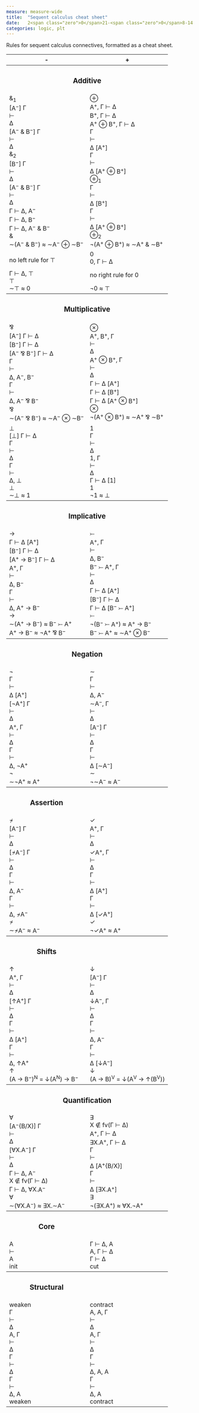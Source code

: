 ```yaml
---
measure: measure-wide
title:  "Sequent calculus cheat sheet"
date:   2<span class="zero">0</span>21-<span class="zero">0</span>8-14 23:<span class="zero">0</span>1:<span class="zero">0</span>2
categories: logic, plt
---
```


Rules for sequent calculus connectives, formatted as a cheat sheet.

<!--more-->

<link rel="stylesheet" type="text/css" href="https://cdn.rawgit.com/dreampulse/computer-modern-web-font/master/fonts.css">

<table class="borderless">
  <colgroup>
    <col class="negative">
    <col class="positive">
  </colgroup>
  <thead>
    <tr>
      <th class="neg">-</th>
      <th class="pos">+</th>
    </tr>
  </thead>
  <tbody>
    <tr>
      <th colspan="2">
        <h3 id="additive">Additive</h3>
      </th>
    </tr>
    <tr>
      <td>
        <div class="connective">
          <div class="column">
            <div class="rule left">
              <div class="label"><span class="with op">&amp;</span><sub>1</sub></div>
              <div class="inference">
                <div class="premise Γ"><span class="focus">[<span class="var neg">A<sup>−</sup></span>]</span> <span class="Γ">Γ</span></div>
                <div class="premise turnstile"><span class="turnstile">⊢</span></div>
                <div class="premise Δ"><span class="Δ">Δ</span></div>
                <span class="line-of-inference"></span>
                <div class="conclusion Γ"><span class="focus">[<span class="with"><span class="var neg">A<sup>−</sup></span> <span class="op">&amp;</span> <span class="var neg">B<sup>−</sup></span></span>]</span> <span class="Γ">Γ</span></div>
                <div class="conclusion turnstile"><span class="turnstile">⊢</span></div>
                <div class="conclusion Δ"><span class="Δ">Δ</span></div>
              </div>
            </div>
            <div class="rule left">
              <div class="label"><span class="with op">&amp;</span><sub>2</sub></div>
              <div class="inference">
                <div class="premise Γ"><span class="focus">[<span class="var neg">B<sup>−</sup></span>]</span> <span class="Γ">Γ</span></div>
                <div class="premise turnstile"><span class="turnstile">⊢</span></div>
                <div class="premise Δ"><span class="Δ">Δ</span></div>
                <span class="line-of-inference"></span>
                <div class="conclusion Γ"><span class="focus">[<span class="with"><span class="var neg">A<sup>−</sup></span> <span class="op">&amp;</span> <span class="var neg">B<sup>−</sup></span></span>]</span> <span class="Γ">Γ</span></div>
                <div class="conclusion turnstile"><span class="turnstile">⊢</span></div>
                <div class="conclusion Δ"><span class="Δ">Δ</span></div>
              </div>
            </div>
          </div>
          <div class="rule right">
            <div class="inference">
              <div class="premises">
                <div class="premise"><span class="Γ">Γ</span> <span class="turnstile">⊢</span> <span class="Δ">Δ</span>, <span class="var neg">A<sup>−</sup></span></div>
                <div class="premise"><span class="Γ">Γ</span> <span class="turnstile">⊢</span> <span class="Δ">Δ</span>, <span class="var neg">B<sup>−</sup></span></div>
              </div>
              <span class="line-of-inference"></span>
              <div class="conclusion"><span class="Γ">Γ</span> <span class="turnstile">⊢</span> <span class="Δ">Δ</span>, <span class="with"><span class="var neg">A<sup>−</sup></span> <span class="op">&amp;</span> <span class="var neg">B<sup>−</sup></span></span></div>
            </div>
            <div class="label"><span class="with op">&amp;</span></div>
          </div>
          <div class="connective">
            <div class="equivalence">
              <span class="negate"><span class="op">∼</span>(<span class="with"><span class="var neg">A<sup>−</sup></span> <span class="with op">&amp;</span> <span class="var neg">B<sup>−</sup></span></span>)</span> ≈ <span class="negate"><span class="op">∼</span></span><span class="var neg">A<sup>−</sup></span> <span class="sum op">⊕</span> <span class="negate"><span class="op">∼</span></span><span class="var neg">B<sup>−</sup></span>
            </div>
          </div>
        </div>
      </td>
      <td>
        <div class="connective">
          <div class="rule left">
            <div class="label"><span class="sum op">⊕</span></div>
            <div class="inference">
              <div class="premises">
                <div class="premise"><span class="var pos">A<sup>+</sup></span>, <span class="Γ">Γ</span> <span class="turnstile">⊢</span> <span class="Δ">Δ</span></div>
                <div class="premise"><span class="var pos">B<sup>+</sup></span>, <span class="Γ">Γ</span> <span class="turnstile">⊢</span> <span class="Δ">Δ</span></div>
              </div>
              <span class="line-of-inference"></span>
              <div class="conclusion"><span class="sum"><span class="var pos">A<sup>+</sup></span> <span class="op">⊕</span> <span class="var pos">B<sup>+</sup></span></span>, <span class="Γ">Γ</span> <span class="turnstile">⊢</span> <span class="Δ">Δ</span></div>
            </div>
          </div>
          <div class="column">
            <div class="rule right">
              <div class="inference">
                <div class="premise Γ"><span class="Γ">Γ</span></div>
                <div class="premise turnstile"><span class="turnstile">⊢</span></div>
                <div class="premise Δ"><span class="Δ">Δ</span> <span class="focus">[<span class="var pos">A<sup>+</sup></span>]</span></div>
                <span class="line-of-inference"></span>
                <div class="conclusion Γ"><span class="Γ">Γ</span></div>
                <div class="conclusion turnstile"><span class="turnstile">⊢</span></div>
                <div class="conclusion Δ"><span class="Δ">Δ</span> <span class="focus">[<span class="sum"><span class="var pos">A<sup>+</sup></span> <span class="op">⊕</span> <span class="var pos">B<sup>+</sup></span></span>]</span></div>
              </div>
              <div class="label"><span class="sum op">⊕</span><sub>1</sub></div>
            </div>
            <div class="rule right">
              <div class="inference">
                <div class="premise Γ"><span class="Γ">Γ</span></div>
                <div class="premise turnstile"><span class="turnstile">⊢</span></div>
                <div class="premise Δ"><span class="Δ">Δ</span> <span class="focus">[<span class="var pos">B<sup>+</sup></span>]</span></div>
                <span class="line-of-inference"></span>
                <div class="conclusion Γ"><span class="Γ">Γ</span></div>
                <div class="conclusion turnstile"><span class="turnstile">⊢</span></div>
                <div class="conclusion Δ"><span class="Δ">Δ</span> <span class="focus">[<span class="sum"><span class="var pos">A<sup>+</sup></span> <span class="op">⊕</span> <span class="var pos">B<sup>+</sup></span></span>]</span></div>
              </div>
              <div class="label"><span class="sum op">⊕</span><sub>2</sub></div>
            </div>
          </div>
          <div class="connective">
            <div class="equivalence">
              <span class="not"><span class="op">¬</span>(<span class="sum"><span class="var pos">A<sup>+</sup></span> <span class="op">⊕</span> <span class="var pos">B<sup>+</sup></span></span>)</span> ≈ <span class="with"><span class="negate"><span class="op">∼</span><span class="var pos">A<sup>+</sup></span></span> <span class="op">&amp;</span> <span class="negate"><span class="op">∼</span><span class="var pos">B<sup>+</sup></span></span></span>
            </div>
          </div>
        </div>
      </td>
    </tr>
    <tr>
      <td>
        <div class="connective">
          <div class="rule left">
            <p>no left rule for <span class="top">⊤</span></p>
          </div>
          <div class="rule right">
            <div class="inference">
              <div class="axiom"></div>
              <span class="line-of-inference"></span>
              <div class="conclusion"><span class="Γ">Γ</span> <span class="turnstile">⊢</span> <span class="Δ">Δ</span>, <span class="top">⊤</span></div>
            </div>
            <div class="label"><span class="top">⊤</span></div>
          </div>
          <div class="connective">
            <div class="equivalence">
              <span class="negate"><span class="op">∼</span><span class="top">⊤</span></span> ≈ <span class="zero">0</span>
            </div>
          </div>
        </div>
      </td>
      <td>
        <div class="connective">
          <div class="rule left">
            <div class="label"><span class="zero">0</span></div>
            <div class="inference">
              <div class="axiom"></div>
              <span class="line-of-inference"></span>
              <div class="conclusion"><span class="zero">0</span>, <span class="Γ">Γ</span> <span class="turnstile">⊢</span> <span class="Δ">Δ</span></div>
            </div>
          </div>
          <div class="rule right">
            <p>no right rule for <span class="zero">0</span></p>
          </div>
          <div class="connective">
            <div class="equivalence">
              <span class="not"><span class="op">¬</span><span class="zero">0</span></span> ≈ <span class="top">⊤</span>
            </div>
          </div>
        </div>
      </td>
    </tr>
  </tbody>
  <tbody>
    <tr>
      <th colspan="2">
        <h3 id="multiplicative">Multiplicative</h3>
      </th>
    </tr>
    <tr>
      <td>
        <div class="connective">
          <div class="rule left">
            <div class="label"><span class="par op">⅋</span></div>
            <div class="inference">
              <div class="premises">
                <div class="premise"><span class="focus">[<span class="var neg">A<sup>−</sup></span>]</span> <span class="Γ">Γ</span> <span class="turnstile">⊢</span> <span class="Δ">Δ</span></div>
                <div class="premise"><span class="focus">[<span class="var neg">B<sup>−</sup></span>]</span> <span class="Γ">Γ</span> <span class="turnstile">⊢</span> <span class="Δ">Δ</span></div>
              </div>
              <span class="line-of-inference"></span>
              <div class="conclusion"><span class="focus">[<span class="par"><span class="var neg">A<sup>−</sup></span> <span class="op">⅋</span> <span class="var neg">B<sup>−</sup></span></span>]</span> <span class="Γ">Γ</span> <span class="turnstile">⊢</span> <span class="Δ">Δ</span></div>
            </div>
          </div>
          <div class="rule right">
            <div class="inference">
              <div class="premise Γ"><span class="Γ">Γ</span></div>
              <div class="premise turnstile"><span class="turnstile">⊢</span></div>
              <div class="premise Δ"><span class="Δ">Δ</span>, <span class="var neg">A<sup>−</sup></span>, <span class="var neg">B<sup>−</sup></span></div>
              <span class="line-of-inference"></span>
              <div class="conclusion Γ"><span class="Γ">Γ</span></div>
              <div class="conclusion turnstile"><span class="turnstile">⊢</span></div>
              <div class="conclusion Δ"><span class="Δ">Δ</span>, <span class="par"><span class="var neg">A<sup>−</sup></span> <span class="op">⅋</span> <span class="var neg">B<sup>−</sup></span></span></div>
            </div>
            <div class="label"><span class="par op">⅋</span></div>
          </div>
          <div class="connective">
            <div class="equivalence">
              <span class="negate"><span class="op">∼</span>(<span class="par"><span class="var neg">A<sup>−</sup></span> <span class="op">⅋</span> <span class="var neg">B<sup>−</sup></span></span>)</span> ≈ <span class="tensor"><span class="negate"><span class="op">∼</span></span><span class="var neg">A<sup>−</sup></span> <span class="op">⊗</span> <span class="negate"><span class="op">∼</span></span><span class="var neg">B<sup>−</sup></span></span>
            </div>
          </div>
        </div>
      </td>
      <td>
        <div class="connective">
          <div class="rule left">
            <div class="label"><span class="tensor op">⊗</span></div>
            <div class="inference">
              <div class="premise Γ"><span class="var pos">A<sup>+</sup></span>, <span class="var pos">B<sup>+</sup></span>, <span class="Γ">Γ</span></div>
              <div class="premise turnstile"><span class="turnstile">⊢</span></div>
              <div class="premise Δ"><span class="Δ">Δ</span></div>
              <span class="line-of-inference"></span>
              <div class="conclusion Γ"><span class="tensor"><span class="var pos">A<sup>+</sup></span> <span class="op">⊗</span> <span class="var pos">B<sup>+</sup></span></span>, <span class="Γ">Γ</span></div>
              <div class="conclusion turnstile"><span class="turnstile">⊢</span></div>
              <div class="conclusion Δ"><span class="Δ">Δ</span></div>
            </div>
          </div>
          <div class="rule right">
            <div class="inference">
              <div class="premises">
                <div class="premise"><span class="Γ">Γ</span> <span class="turnstile">⊢</span> <span class="Δ">Δ</span> <span class="focus">[<span class="var pos">A<sup>+</sup></span>]</span></div>
                <div class="premise"><span class="Γ">Γ</span> <span class="turnstile">⊢</span> <span class="Δ">Δ</span> <span class="focus">[<span class="var pos">B<sup>+</sup></span>]</span></div>
              </div>
              <span class="line-of-inference"></span>
              <div class="conclusion"><span class="Γ">Γ</span> <span class="turnstile">⊢</span> <span class="Δ">Δ</span> <span class="focus">[<span class="tensor"><span class="var pos">A<sup>+</sup></span> <span class="op">⊗</span> <span class="var pos">B<sup>+</sup></span></span>]</span></div>
            </div>
            <div class="label"><span class="tensor op">⊗</span></div>
          </div>
          <div class="connective">
            <div class="equivalence">
              <span class="not"><span class="op">¬</span></span>(<span class="tensor"><span class="var pos">A<sup>+</sup></span> <span class="op">⊗</span> <span class="var pos">B<sup>+</sup></span></span>) ≈ <span class="par"><span class="not op">∼</span><span class="var pos">A<sup>+</sup></span> <span class="op">⅋</span> <span class="not op">∼</span><span class="var pos">B<sup>+</sup></span></span>
            </div>
          </div>
        </div>
      </td>
    </tr>
    <tr>
      <td>
        <div class="connective">
          <div class="rule left">
            <div class="label"><span class="bottom op R">⊥</span></div>
            <div class="inference">
              <div class="axiom"></div>
              <span class="line-of-inference"></span>
              <div class="conclusion"><span class="focus">[<span class="bottom op R">⊥</span>]</span> <span class="Γ">Γ</span> <span class="turnstile R">⊢</span> <span class="Δ">Δ</span></div>
            </div>
          </div>
          <div class="rule right">
            <div class="inference">
              <div class="premise Γ"><span class="Γ">Γ</span></div>
              <div class="premise turnstile"><span class="turnstile R">⊢</span></div>
              <div class="premise Δ"><span class="Δ">Δ</span></div>
              <span class="line-of-inference"></span>
              <div class="conclusion Γ"><span class="Γ">Γ</span></div>
              <div class="conclusion turnstile"><span class="turnstile R">⊢</span></div>
              <div class="conclusion Δ"><span class="Δ">Δ</span>, <span class="bottom op R">⊥</span></div>
            </div>
            <div class="label"><span class="bottom op R">⊥</span></div>
          </div>
          <div class="connective">
            <div class="equivalence">
              <span class="negate"><span class="op">∼</span><span class="bottom op R">⊥</span></span> ≈ <span class="one op E">1</span>
            </div>
          </div>
        </div>
      </td>
      <td>
        <div class="connective">
          <div class="rule left">
            <div class="label"><span class="one op E">1</span></div>
            <div class="inference">
              <div class="premise Γ"><span class="Γ">Γ</span></div>
              <div class="premise turnstile"><span class="turnstile E">⊢</span></div>
              <div class="premise Δ"><span class="Δ">Δ</span></div>
              <span class="line-of-inference"></span>
              <div class="conclusion Γ"><span class="one op E">1</span>, <span class="Γ">Γ</span></div>
              <div class="conclusion turnstile"><span class="turnstile E">⊢</span></div>
              <div class="conclusion Δ"><span class="Δ">Δ</span></div>
            </div>
          </div>
          <div class="rule right">
            <div class="inference">
              <div class="axiom"></div>
              <span class="line-of-inference"></span>
              <div class="conclusion"><span class="Γ">Γ</span> <span class="turnstile E">⊢</span> <span class="Δ">Δ</span> <span class="focus">[<span class="one op E">1</span>]</span></div>
            </div>
            <div class="label"><span class="one op E">1</span></div>
          </div>
          <div class="connective">
            <div class="equivalence">
              <span class="not"><span class="op">¬</span></span><span class="one op E">1</span> ≈ <span class="bottom op R">⊥</span>
            </div>
          </div>
        </div>
      </td>
    </tr>
  </tbody>
  <tbody>
    <tr>
      <th colspan="2">
        <h3 id="implicative">Implicative</h3>
      </th>
    </tr>
    <tr>
      <td>
        <div class="connective">
          <div class="rule left">
            <div class="label"><span class="implication op">→</span></div>
            <div class="inference">
              <div class="premises">
                <div class="premise"><span class="Γ">Γ</span> <span class="turnstile">⊢</span> <span class="Δ">Δ</span> <span class="focus">[<span class="var pos">A<sup>+</sup></span>]</span></div>
                <div class="premise"><span class="focus">[<span class="var neg">B<sup>−</sup></span>]</span> <span class="Γ">Γ</span> <span class="turnstile">⊢</span> <span class="Δ">Δ</span></div>
              </div>
              <span class="line-of-inference"></span>
              <div class="conclusion"><span class="focus">[<span class="implication"><span class="var pos">A<sup>+</sup></span> <span class="op">→</span> <span class="var neg">B<sup>−</sup></span></span>]</span> <span class="Γ">Γ</span> <span class="turnstile">⊢</span> <span class="Δ">Δ</span></div>
            </div>
          </div>
          <div class="rule right">
            <div class="inference">
              <div class="premise Γ"><span class="var pos">A<sup>+</sup></span>, <span class="Γ">Γ</span></div>
              <div class="premise turnstile"><span class="turnstile">⊢</span></div>
              <div class="premise Δ"><span class="Δ">Δ</span>, <span class="var neg">B<sup>−</sup></span></div>
              <span class="line-of-inference"></span>
              <div class="conclusion Γ"><span class="Γ">Γ</span></div>
              <div class="conclusion turnstile"><span class="turnstile">⊢</span></div>
              <div class="conclusion Δ"><span class="Δ">Δ</span>, <span class="implication"><span class="var pos">A<sup>+</sup></span> <span class="op">→</span> <span class="var neg">B<sup>−</sup></span></span></div>
            </div>
            <div class="label"><span class="implication op">→</span></div>
          </div>
          <div class="connective">
            <div class="equivalence">
              <span class="negate"><span class="op">∼</span></span>(<span class="implication"><span class="var pos">A<sup>+</sup></span> <span class="op">→</span> <span class="var neg">B<sup>−</sup></span></span>) ≈ <span class="coimplication"><span class="var neg">B<sup>−</sup></span> <span class="op">⤚</span> <span class="var pos">A<sup>+</sup></span></span>
            </div>
            <div class="equivalence">
              <span class="implication"><span class="var pos">A<sup>+</sup></span> <span class="op">→</span> <span class="var neg">B<sup>−</sup></span></span> ≈ <span class="not"><span class="op">¬</span><span class="var pos">A<sup>+</sup></span></span> <span class="par op">⅋</span> <span class="var neg">B<sup>−</sup></span>
            </div>
          </div>
        </div>
      </td>
      <td>
        <div class="connective">
          <div class="rule left">
            <div class="label"><span class="coimplication op">⤚</span></div>
            <div class="inference">
              <div class="premise Γ"><span class="var pos">A<sup>+</sup></span>, <span class="Γ">Γ</span></div>
              <div class="premise turnstile"><span class="turnstile">⊢</span></div>
              <div class="premise Δ"><span class="Δ">Δ</span>, <span class="var neg">B<sup>−</sup></span></div>
              <span class="line-of-inference"></span>
              <div class="conclusion Γ"><span class="coimplication"><span class="var neg">B<sup>−</sup></span> <span class="op">⤚</span> <span class="var pos">A<sup>+</sup></span></span>, <span class="Γ">Γ</span></div>
              <div class="conclusion turnstile"><span class="turnstile">⊢</span></div>
              <div class="conclusion Δ"><span class="Δ">Δ</span></div>
            </div>
          </div>
          <div class="rule right">
            <div class="inference">
              <div class="premises">
                <div class="premise"><span class="Γ">Γ</span> <span class="turnstile">⊢</span> <span class="Δ">Δ</span> <span class="focus">[<span class="var pos">A<sup>+</sup></span>]</span></div>
                <div class="premise"><span class="focus">[<span class="var neg">B<sup>−</sup></span>]</span> <span class="Γ">Γ</span> <span class="turnstile">⊢</span> <span class="Δ">Δ</span></div>
              </div>
              <span class="line-of-inference"></span>
              <div class="conclusion"><span class="Γ">Γ</span> <span class="turnstile">⊢</span> <span class="Δ">Δ</span> <span class="focus">[<span class="coimplication"><span class="var neg">B<sup>−</sup></span> <span class="op">⤚</span> <span class="var pos">A<sup>+</sup></span></span>]</span></div>
            </div>
            <div class="label"><span class="coimplication op">⤚</span></div>
          </div>
          <div class="connective">
            <div class="equivalence">
              <span class="not"><span class="op">¬</span></span>(<span class="coimplication"><span class="var neg">B<sup>−</sup></span> <span class="op">⤚</span> <span class="var pos">A<sup>+</sup></span></span>) ≈ <span class="implication"><span class="var pos">A<sup>+</sup></span> <span class="op">→</span> <span class="var neg">B<sup>−</sup></span></span>
            </div>
            <div class="equivalence">
              <span class="coimplication"><span class="var neg">B<sup>−</sup></span> <span class="op">⤚</span> <span class="var pos">A<sup>+</sup></span></span> ≈ <span class="negate"><span class="op">∼</span></span><span class="var pos">A<sup>+</sup></span> <span class="tensor op">⊗</span> <span class="var neg">B<sup>−</sup></span>
            </div>
          </div>
        </div>
      </td>
    </tr>
  </tbody>
  <tbody>
    <tr>
      <th colspan="2">
        <h3 id="negation">Negation</h3>
      </th>
    </tr>
    <tr>
      <td>
        <div class="connective">
          <div class="rule left">
            <div class="label"><span class="not op">¬</span></div>
            <div class="inference">
              <div class="premise Γ"><span class="Γ">Γ</span></div>
              <div class="premise turnstile"><span class="turnstile">⊢</span></div>
              <div class="premise Δ"><span class="Δ">Δ</span> <span class="focus">[<span class="var pos">A<sup>+</sup></span>]</span></div>
              <span class="line-of-inference"></span>
              <div class="conclusion Γ"><span class="focus">[<span class="not"><span class="op">¬</span><span class="var pos">A<sup>+</sup></span></span>]</span> <span class="Γ">Γ</span></div>
              <div class="conclusion turnstile"><span class="turnstile">⊢</span></div>
              <div class="conclusion Δ"><span class="Δ">Δ</span></div>
            </div>
          </div>
          <div class="rule right">
            <div class="inference">
              <div class="premise Γ"><span class="var pos">A<sup>+</sup></span>, <span class="Γ">Γ</span></div>
              <div class="premise turnstile"><span class="turnstile">⊢</span></div>
              <div class="premise Δ"><span class="Δ">Δ</span></div>
              <span class="line-of-inference"></span>
              <div class="conclusion Γ"><span class="Γ">Γ</span></div>
              <div class="conclusion turnstile"><span class="turnstile">⊢</span></div>
              <div class="conclusion Δ"><span class="Δ">Δ</span>, <span class="not"><span class="op">¬</span><span class="var pos">A<sup>+</sup></span></span></div>
            </div>
            <div class="label"><span class="not"><span class="op">¬</span></span></div>
          </div>
          <div class="connective">
            <div class="equivalence">
              <span class="negate"><span class="op">∼</span><span class="not"><span class="op">¬</span><span class="var pos">A<sup>+</sup></span></span></span> ≈ <span class="var pos">A<sup>+</sup></span>
            </div>
          </div>
        </div>
      </td>
      <td>
        <div class="connective">
          <div class="rule left">
            <div class="label"><span class="negate"><span class="op">∼</span></span></div>
            <div class="inference">
              <div class="premise Γ"><span class="Γ">Γ</span></div>
              <div class="premise turnstile"><span class="turnstile">⊢</span></div>
              <div class="premise Δ"><span class="Δ">Δ</span>, <span class="var neg">A<sup>−</sup></span></div>
              <span class="line-of-inference"></span>
              <div class="conclusion Γ"><span class="negate"><span class="op">∼</span><span class="var neg">A<sup>−</sup></span></span>, <span class="Γ">Γ</span></div>
              <div class="conclusion turnstile"><span class="turnstile">⊢</span></div>
              <div class="conclusion Δ"><span class="Δ">Δ</span></div>
            </div>
          </div>
          <div class="rule right">
            <div class="inference">
              <div class="premise Γ"><span class="focus">[<span class="var neg">A<sup>−</sup></span>]</span> <span class="Γ">Γ</span></div>
              <div class="premise turnstile"><span class="turnstile">⊢</span></div>
              <div class="premise Δ"><span class="Δ">Δ</span></div>
              <span class="line-of-inference"></span>
              <div class="conclusion Γ"><span class="Γ">Γ</span></div>
              <div class="conclusion turnstile"><span class="turnstile">⊢</span></div>
              <div class="conclusion Δ"><span class="Δ">Δ</span> <span class="focus">[<span class="negate"><span class="op">∼</span><span class="var neg">A<sup>−</sup></span></span>]</span></div>
            </div>
            <div class="label"><span class="negate"><span class="op">∼</span></span></div>
          </div>
          <div class="connective">
            <div class="equivalence">
              <span class="not"><span class="op">¬</span><span class="negate"><span class="op">∼</span><span class="var neg">A<sup>−</sup></span></span></span> ≈ <span class="var neg">A<sup>−</sup></span>
            </div>
          </div>
        </div>
      </td>
    </tr>
  </tbody>
  <tbody>
    <tr>
      <th scope="row">
        <h3 id="assertion">Assertion</h3>
      </th>
    </tr>
    <tr>
      <td>
        <div class="connective">
          <div class="rule left">
            <div class="label"><span class="not-untrue op">¬̷</span></div>
            <div class="inference">
              <div class="premise Γ"><span class="focus">[<span class="var neg">A<sup>−</sup></span>]</span> <span class="Γ">Γ</span></div>
              <div class="premise turnstile"><span class="turnstile">⊢</span></div>
              <div class="premise Δ"><span class="Δ">Δ</span></div>
              <span class="line-of-inference"></span>
              <div class="conclusion Γ"><span class="focus">[<span class="not-untrue"><span class="op">¬̷</span><span class="var neg">A<sup>−</sup></span></span>]</span> <span class="Γ">Γ</span></div>
              <div class="conclusion turnstile"><span class="turnstile">⊢</span></div>
              <div class="conclusion Δ"><span class="Δ">Δ</span></div>
            </div>
          </div>
          <div class="rule right">
            <div class="inference">
              <div class="premise Γ"><span class="Γ">Γ</span></div>
              <div class="premise turnstile"><span class="turnstile">⊢</span></div>
              <div class="premise Δ"><span class="Δ">Δ</span>, <span class="var neg">A<sup>−</sup></span></div>
              <span class="line-of-inference"></span>
              <div class="conclusion Γ"><span class="Γ">Γ</span></div>
              <div class="conclusion turnstile"><span class="turnstile">⊢</span></div>
              <div class="conclusion Δ"><span class="Δ">Δ</span>, <span class="not-untrue"><span class="op">¬̷</span><span class="var neg">A<sup>−</sup></span></span></div>
            </div>
            <div class="label"><span class="not-untrue op">¬̷</span></div>
          </div>
          <div class="connective">
            <div class="equivalence">
              <span class="negate"><span class="op">∼</span><span class="not-untrue"><span class="op">¬̷<span class="var neg">A<sup>−</sup></span></span></span></span> ≈ <span class="var neg">A<sup>−</sup></span>
            </div>
          </div>
        </div>
      </td>
      <td>
        <div class="connective">
          <div class="rule left">
            <div class="label"><span class="true op">✓</span></div>
            <div class="inference">
              <div class="premise Γ"><span class="var pos">A<sup>+</sup></span>, <span class="Γ">Γ</span></div>
              <div class="premise turnstile"><span class="turnstile">⊢</span></div>
              <div class="premise Δ"><span class="Δ">Δ</span></div>
              <span class="line-of-inference"></span>
              <div class="conclusion Γ"><span class="true"><span class="op">✓</span><span class="var pos">A<sup>+</sup></span></span>, <span class="Γ">Γ</span></div>
              <div class="conclusion turnstile"><span class="turnstile">⊢</span></div>
              <div class="conclusion Δ"><span class="Δ">Δ</span></div>
            </div>
          </div>
          <div class="rule right">
            <div class="inference">
              <div class="premise Γ"><span class="Γ">Γ</span></div>
              <div class="premise turnstile"><span class="turnstile">⊢</span></div>
              <div class="premise Δ"><span class="Δ">Δ</span> <span class="focus">[<span class="var pos">A<sup>+</sup></span>]</span></div>
              <span class="line-of-inference"></span>
              <div class="conclusion Γ"><span class="Γ">Γ</span></div>
              <div class="conclusion turnstile"><span class="turnstile">⊢</span></div>
              <div class="conclusion Δ"><span class="Δ">Δ</span> <span class="focus">[<span class="true"><span class="op">✓</span><span class="var pos">A<sup>+</sup></span></span>]</span></div>
            </div>
            <div class="label"><span class="true op">✓</span></div>
          </div>
          <div class="connective">
            <div class="equivalence">
              <span class="not"><span class="op">¬</span><span class="true"><span class="op">✓</span><span class="var pos">A<sup>+</sup></span></span></span> ≈ <span class="var pos">A<sup>+</sup></span>
            </div>
          </div>
        </div>
      </td>
    </tr>
  </tbody>
  <tbody>
    <tr>
      <th scope="row">
        <h3 id="shifts">Shifts</h3>
      </th>
    </tr>
    <tr>
      <td>
        <div class="connective">
          <div class="rule left">
            <div class="label"><span class="up-shift op">↑</span></div>
            <div class="inference">
              <div class="premise Γ"><span class="var pos">A<sup>+</sup></span>, <span class="Γ">Γ</span></div>
              <div class="premise turnstile"><span class="turnstile">⊢</span></div>
              <div class="premise Δ"><span class="Δ">Δ</span></div>
              <span class="line-of-inference"></span>
              <div class="conclusion Γ"><span class="focus">[<span class="up-shift"><span class="op">↑</span><span class="var pos">A<sup>+</sup></span></span>]</span> <span class="Γ">Γ</span></div>
              <div class="conclusion turnstile"><span class="turnstile">⊢</span></div>
              <div class="conclusion Δ"><span class="Δ">Δ</span></div>
            </div>
          </div>
          <div class="rule right">
            <div class="inference">
              <div class="premise Γ"><span class="Γ">Γ</span></div>
              <div class="premise turnstile"><span class="turnstile">⊢</span></div>
              <div class="premise Δ"><span class="Δ">Δ</span> <span class="focus">[<span class="var pos">A<sup>+</sup></span>]</span></div>
              <span class="line-of-inference"></span>
              <div class="conclusion Γ"><span class="Γ">Γ</span></div>
              <div class="conclusion turnstile"><span class="turnstile">⊢</span></div>
              <div class="conclusion Δ"><span class="Δ">Δ</span>, <span class="up-shift"><span class="op">↑</span><span class="var pos">A<sup>+</sup></span></span></div>
            </div>
            <div class="label"><span class="up-shift op">↑</span></div>
          </div>
          <div class="connective">
            <div class="equivalence">
              (<span class="implication"><span class="var">A</span> <span class="op">→</span> <span class="var neg">B<sup>−</sup></span></span>)<sup class="N">N</sup> = <span class="implication"><span class="down-shift"><span class="op">↓</span>(<span class="var">A</span><sup class="N">N</sup>)</span> <span class="op">→</span> <span class="var neg">B<sup>−</sup></span></span>
            </div>
          </div>
        </div>
      </td>
      <td>
        <div class="connective">
          <div class="rule left">
            <div class="label"><span class="down-shift op">↓</span></div>
            <div class="inference">
              <div class="premise Γ"><span class="focus">[<span class="var neg">A<sup>−</sup></span>]</span> <span class="Γ">Γ</span></div>
              <div class="premise turnstile"><span class="turnstile">⊢</span></div>
              <div class="premise Δ"><span class="Δ">Δ</span></div>
              <span class="line-of-inference"></span>
              <div class="conclusion Γ"><span class="down-shift"><span class="op">↓</span><span class="var neg">A<sup>−</sup></span></span>, <span class="Γ">Γ</span></div>
              <div class="conclusion turnstile"><span class="turnstile">⊢</span></div>
              <div class="conclusion Δ"><span class="Δ">Δ</span></div>
            </div>
          </div>
          <div class="rule right">
            <div class="inference">
              <div class="premise Γ"><span class="Γ">Γ</span></div>
              <div class="premise turnstile"><span class="turnstile">⊢</span></div>
              <div class="premise Δ"><span class="Δ">Δ</span>, <span class="var neg">A<sup>−</sup></span></div>
              <span class="line-of-inference"></span>
              <div class="conclusion Γ"><span class="Γ">Γ</span></div>
              <div class="conclusion turnstile"><span class="turnstile">⊢</span></div>
              <div class="conclusion Δ"><span class="Δ">Δ</span> <span class="focus">[<span class="down-shift"><span class="op">↓</span><span class="var neg">A<sup>−</sup></span></span>]</span></div>
            </div>
            <div class="label"><span class="down-shift op">↓</span></div>
          </div>
          <div class="connective">
            <div class="equivalence">
              (<span class="implication"><span class="var">A</span> <span class="op">→</span> <span class="var">B</span></span>)<sup class="V">V</sup> = <span class="implication"><span class="down-shift"><span class="op">↓</span>(<span class="var">A</span><sup class="V">V</sup> <span class="op">→</span> <span class="up-shift"><span class="op">↑</span>(<span class="var">B</span><sup class="V">V</sup>)</span>)</span></span>
            </div>
          </div>
        </div>
      </td>
    </tr>
  </tbody>
  <tbody>
    <tr>
      <th colspan="2">
        <h3 id="quantification">Quantification</h3>
      </th>
    </tr>
    <tr>
      <td>
        <div class="connective">
          <div class="rule left">
            <div class="label"><span class="for-all"><span class="op">∀</span></span></div>
            <div class="inference">
              <div class="premise Γ"><span class="focus">[<span class="var neg">A<sup>−</sup></span>{<span class="var">B</span>/<span class="var">X</span>}]</span> <span class="Γ">Γ</span></div>
              <div class="premise turnstile"><span class="turnstile">⊢</span></div>
              <div class="premise Δ"><span class="Δ">Δ</span></div>
              <span class="line-of-inference"></span>
              <div class="conclusion Γ"><span class="focus">[<span class="for-all"><span class="op">∀</span><span class="var">X</span>.<span class="var neg">A<sup>−</sup></span></span>]</span> <span class="Γ">Γ</span></div>
              <div class="conclusion turnstile"><span class="turnstile">⊢</span></div>
              <div class="conclusion Δ"><span class="Δ">Δ</span></div>
            </div>
          </div>
          <div class="rule right">
            <div class="inference">
              <div class="premises">
                <div class="premise"><span class="Γ">Γ</span> <span class="turnstile">⊢</span> <span class="Δ">Δ</span>, <span class="var neg">A<sup>−</sup></span></div>
                <div class="side-condition"><span class="var">X</span> ∉ <span class="function">fv</span>(<span class="Γ">Γ</span> <span class="turnstile">⊢</span> <span class="Δ">Δ</span>)</div>
              </div>
              <span class="line-of-inference"></span>
              <div class="conclusion"><span class="Γ">Γ</span> <span class="turnstile">⊢</span> <span class="Δ">Δ</span>, <span class="for-all"><span class="op">∀</span><span class="var">X</span>.<span class="var neg">A<sup>−</sup></span></span></div>
            </div>
            <div class="label"><span class="for-all"><span class="op">∀</span></span></div>
          </div>
          <div class="connective">
            <div class="equivalence">
              <span class="negate"><span class="op">∼</span>(<span class="for-all"><span class="op">∀</span><span class="var">X</span>.<span class="var neg">A<sup>−</sup></span></span>)</span> ≈ <span class="there-exists"><span class="op">∃</span><span class="var">X</span>.<span class="negate"><span class="op">∼</span><span class="var neg">A<sup>−</sup></span></span></span>
            </div>
          </div>
        </div>
      </td>
      <td>
        <div class="connective">
          <div class="rule left">
            <div class="label"><span class="there-exists"><span class="op">∃</span></span></div>
            <div class="inference">
              <div class="premises">
                <div class="side-condition"><span class="var">X</span> ∉ <span class="function">fv</span>(<span class="Γ">Γ</span> <span class="turnstile">⊢</span> <span class="Δ">Δ</span>)</div>
                <div class="premise"><span class="var pos">A<sup>+</sup></span>, <span class="Γ">Γ</span> <span class="turnstile">⊢</span> <span class="Δ">Δ</span></div>
              </div>
              <span class="line-of-inference"></span>
              <div class="conclusion"><span class="there-exists"><span class="op">∃</span><span class="var">X</span>.<span class="var pos">A<sup>+</sup></span></span>, <span class="Γ">Γ</span> <span class="turnstile">⊢</span> <span class="Δ">Δ</span></div>
            </div>
          </div>
          <div class="rule right">
            <div class="inference">
              <div class="premise Γ"><span class="Γ">Γ</span></div>
              <div class="premise turnstile"><span class="turnstile">⊢</span></div>
              <div class="premise Δ"><span class="Δ">Δ</span> <span class="focus">[<span class="var pos">A<sup>+</sup></span>{<span class="var">B</span>/<span class="var">X</span>}]</span></div>
              <span class="line-of-inference"></span>
              <div class="conclusion Γ"><span class="Γ">Γ</span></div>
              <div class="conclusion turnstile"><span class="turnstile">⊢</span></div>
              <div class="conclusion Δ"><span class="Δ">Δ</span> <span class="focus">[<span class="there-exists"><span class="op">∃</span><span class="var">X</span>.<span class="var pos">A<sup>+</sup></span></span>]</span></div>
            </div>
            <div class="label"><span class="there-exists"><span class="op">∃</span></span></div>
          </div>
          <div class="connective">
            <div class="equivalence">
              <span class="not"><span class="op">¬</span>(<span class="there-exists"><span class="op">∃</span><span class="var">X</span>.<span class="var pos">A<sup>+</sup></span></span>)</span> ≈ <span class="for-all"><span class="op">∀</span><span class="var">X</span>.<span class="not"><span class="op">¬</span><span class="var pos">A<sup>+</sup></span></span></span>
            </div>
          </div>
        </div>
      </td>
    </tr>
  </tbody>
  <tbody>
    <tr>
      <th scope="row">
        <h3 id="core">Core</h3>
      </th>
    </tr>
    <tr>
      <td>
        <div class="connective">
          <div class="rule">
            <div class="inference">
              <div class="axiom"></div>
              <span class="line-of-inference"></span>
              <div class="conclusion Γ"><span class="var">A</span></div>
              <div class="conclusion turnstile"><span class="turnstile">⊢</span></div>
              <div class="conclusion Δ"><span class="var">A</span></div>
            </div>
            <div class="label"><span class="function">init</span></div>
          </div>
        </div>
      </td>
      <td>
        <div class="connective">
          <div class="rule">
            <div class="inference">
              <div class="premises">
                <div class="premise"><span class="Γ">Γ</span> <span class="turnstile">⊢</span> <span class="Δ">Δ</span>, <span class="var">A</span></div>
                <div class="premise"><span class="var">A</span>, <span class="Γ">Γ</span> <span class="turnstile">⊢</span> <span class="Δ">Δ</span></div>
              </div>
              <span class="line-of-inference"></span>
              <div class="conclusion"><span class="Γ">Γ</span> <span class="turnstile">⊢</span> <span class="Δ">Δ</span></div>
            </div>
            <div class="label"><span class="function">cut</span></div>
          </div>
        </div>
      </td>
    </tr>
  </tbody>
  <tbody>
    <tr>
      <th scope="row">
        <h3 id="structural">Structural</h3>
      </th>
    </tr>
    <tr>
      <td>
        <div class="connective">
          <div class="rule left">
            <div class="label"><span class="function">weaken</span></div>
            <div class="inference">
              <div class="premise Γ"><span class="Γ">Γ</span></div>
              <div class="premise turnstile"><span class="turnstile">⊢</span></div>
              <div class="premise Δ"><span class="Δ">Δ</span></div>
              <span class="line-of-inference"></span>
              <div class="conclusion Γ"><span class="var">A</span>, <span class="Γ">Γ</span></div>
              <div class="conclusion turnstile"><span class="turnstile">⊢</span></div>
              <div class="conclusion Δ"><span class="Δ">Δ</span></div>
            </div>
          </div>
          <div class="rule right">
            <div class="inference">
              <div class="premise Γ"><span class="Γ">Γ</span></div>
              <div class="premise turnstile"><span class="turnstile">⊢</span></div>
              <div class="premise Δ"><span class="Δ">Δ</span></div>
              <span class="line-of-inference"></span>
              <div class="conclusion Γ"><span class="Γ">Γ</span></div>
              <div class="conclusion turnstile"><span class="turnstile">⊢</span></div>
              <div class="conclusion Δ"><span class="Δ">Δ</span>, <span class="var">A</span></div>
            </div>
            <div class="label"><span class="function">weaken</span></div>
          </div>
        </div>
      </td>
      <td>
        <div class="connective">
          <div class="rule left">
            <div class="label"><span class="function">contract</span></div>
            <div class="inference">
              <div class="premise Γ"><span class="var">A</span>, <span class="var">A</span>, <span class="Γ">Γ</span></div>
              <div class="premise turnstile"><span class="turnstile">⊢</span></div>
              <div class="premise Δ"><span class="Δ">Δ</span></div>
              <span class="line-of-inference"></span>
              <div class="conclusion Γ"><span class="var">A</span>, <span class="Γ">Γ</span></div>
              <div class="conclusion turnstile"><span class="turnstile">⊢</span></div>
              <div class="conclusion Δ"><span class="Δ">Δ</span></div>
            </div>
          </div>
          <div class="rule right">
            <div class="inference">
              <div class="premise Γ"><span class="Γ">Γ</span></div>
              <div class="premise turnstile"><span class="turnstile">⊢</span></div>
              <div class="premise Δ"><span class="Δ">Δ</span>, <span class="var">A</span>, <span class="var">A</span></div>
              <span class="line-of-inference"></span>
              <div class="conclusion Γ"><span class="Γ">Γ</span></div>
              <div class="conclusion turnstile"><span class="turnstile">⊢</span></div>
              <div class="conclusion Δ"><span class="Δ">Δ</span>, <span class="var">A</span></div>
            </div>
            <div class="label"><span class="function">contract</span></div>
          </div>
        </div>
      </td>
    </tr>
  </tbody>
</table>

